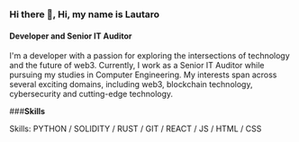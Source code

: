 ### Hi there 👋, Hi, my name is **Lautaro**
#### **Developer and Senior IT Auditor**


I'm a developer with a passion for exploring the intersections of technology and the future of web3. Currently, I work as a Senior IT Auditor while pursuing my studies in Computer Engineering. My interests span across several exciting domains, including web3, blockchain technology, cybersecurity and cutting-edge technology.


###**Skills**

Skills: PYTHON / SOLIDITY / RUST / GIT / REACT / JS / HTML / CSS





